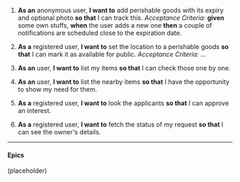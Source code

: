 1. **As an** anonymous user,
**I want to** add perishable goods with its expiry and optional photo **so that** I can track this.
*Acceptance Criteria:* **given** some own stuffs, **when** the user adds a new one **then** a couple of notifications are scheduled close to the expiration date.

2. **As a** registered user,
**I want to** set the location to a perishable goods **so that** I can mark it as available for public.
*Acceptance Criteria:* ...

3. **As an** user,
**I want to** list my items **so that** I can check those one by one.

4. **As an** user,
**I want to** list the nearby items **so that** I have the opportunity to show my need for them.

5. **As a** registered user,
**I want to** look the applicants **so that** I can approve an interest.

6. **As a** registered user,
**I want to** fetch the status of my request **so that** I can see the owner's details.

---

#### Epics

(placeholder)